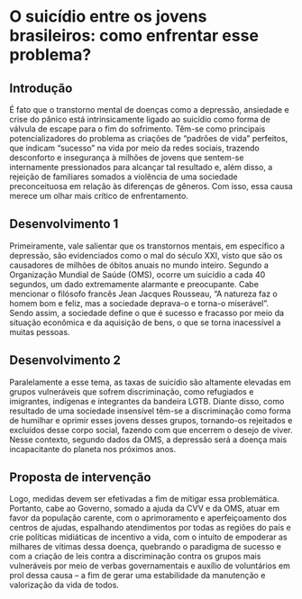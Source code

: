 # O suicídio entre os jovens brasileiros: como enfrentar esse problema?

## Introdução

É fato que o transtorno mental de doenças como a depressão, ansiedade e crise do pânico está intrinsicamente ligado ao suicídio como forma de válvula de escape para o fim do sofrimento. Têm-se como principais potencializadores do problema as criações de “padrões de vida” perfeitos, que indicam “sucesso” na vida por meio da redes sociais, trazendo desconforto e insegurança à milhões de jovens que sentem-se internamente pressionados para alcançar tal resultado e, além disso, a rejeição de familiares somados a violência de uma sociedade preconceituosa em relação às diferenças de gêneros. Com isso, essa causa merece um olhar mais crítico de enfrentamento.

## Desenvolvimento 1

Primeiramente, vale salientar que os transtornos mentais, em específico a depressão, são evidenciados como o mal do século XXI, visto que são os causadores de milhões de óbitos anuais no mundo inteiro. Segundo a Organização Mundial de Saúde (OMS), ocorre um suicídio a cada 40 segundos, um dado extremamente alarmante e preocupante. Cabe mencionar o filósofo francês Jean Jacques Rousseau, “A natureza faz o homem bom e feliz, mas a sociedade deprava-o e torna-o miserável”. Sendo assim, a sociedade define o que é sucesso e fracasso por meio da situação econômica e da aquisição de bens, o que se torna inacessível a muitas pessoas.

## Desenvolvimento 2

Paralelamente a esse tema, as taxas de suicídio são altamente elevadas em grupos vulneráveis que sofrem discriminação, como refugiados e imigrantes, indígenas e integrantes da bandeira LGTB. Diante disso, como resultado de uma sociedade insensível têm-se a discriminação como forma de humilhar e oprimir esses jovens desses grupos, tornando-os rejeitados e excluídos desse corpo social, fazendo com que encerrem o desejo de viver. Nesse contexto, segundo dados da OMS, a depressão será a doença mais incapacitante do planeta nos próximos anos.

## Proposta de intervenção

Logo, medidas devem ser efetivadas a fim de mitigar essa problemática. Portanto, cabe ao Governo, somado a ajuda da CVV e da OMS, atuar em favor da população carente, com o aprimoramento e aperfeiçoamento dos centros de ajudas, espalhando atendimentos por todas as regiões do país e crie políticas midiáticas de incentivo a vida, com o intuito de empoderar as milhares de vítimas dessa doença, quebrando o paradigma de sucesso e com a criação de leis contra a discriminação contra os grupos mais vulneráveis por meio de verbas governamentais e auxílio de voluntários em prol dessa causa – a fim de gerar uma estabilidade da manutenção e valorização da vida de todos.
